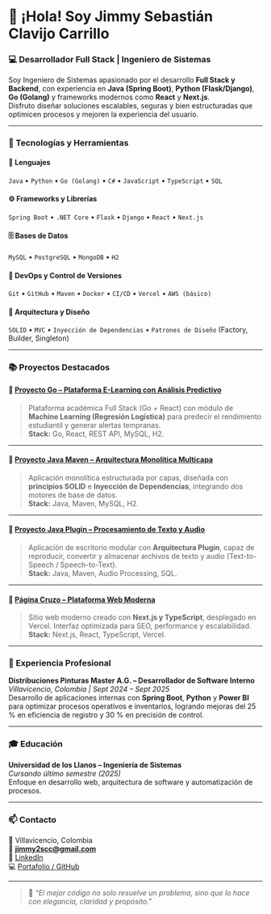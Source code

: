 # 👋 ¡Hola! Soy Jimmy Sebastián Clavijo Carrillo

### 💻 Desarrollador Full Stack | Ingeniero de Sistemas

Soy Ingeniero de Sistemas apasionado por el desarrollo **Full Stack y Backend**, con experiencia en **Java (Spring Boot)**, **Python (Flask/Django)**, **Go (Golang)** y frameworks modernos como **React** y **Next.js**.  
Disfruto diseñar soluciones escalables, seguras y bien estructuradas que optimicen procesos y mejoren la experiencia del usuario.

---

### 🚀 Tecnologías y Herramientas

#### 🧠 Lenguajes
`Java` • `Python` • `Go (Golang)` • `C#` • `JavaScript` • `TypeScript` • `SQL`

#### ⚙️ Frameworks y Librerías
`Spring Boot` • `.NET Core` • `Flask` • `Django` • `React` • `Next.js`

#### 🗄️ Bases de Datos
`MySQL` • `PostgreSQL` • `MongoDB` • `H2`

#### 🧰 DevOps y Control de Versiones
`Git` • `GitHub` • `Maven` • `Docker` • `CI/CD` • `Vercel` • `AWS (básico)`

#### 🧩 Arquitectura y Diseño
`SOLID` • `MVC` • `Inyección de Dependencias` • `Patrones de Diseño` (Factory, Builder, Singleton)

---

### 📚 Proyectos Destacados

#### 🔹 [Proyecto Go – Plataforma E-Learning con Análisis Predictivo](https://github.com/jimmy2914/Proyecto_Go)
> Plataforma académica Full Stack (Go + React) con módulo de **Machine Learning (Regresión Logística)** para predecir el rendimiento estudiantil y generar alertas tempranas.  
> **Stack:** Go, React, REST API, MySQL, H2.

---

#### 🔹 [Proyecto Java Maven – Arquitectura Monolítica Multicapa](https://github.com/jimmy2914/Proyecto_Maven)
> Aplicación monolítica estructurada por capas, diseñada con **principios SOLID** e **Inyección de Dependencias**, integrando dos motores de base de datos.  
> **Stack:** Java, Maven, MySQL, H2.

---

#### 🔹 [Proyecto Java Plugin – Procesamiento de Texto y Audio](https://github.com/jimmy2914/Proyecto_Arquitectura_Plugin)
> Aplicación de escritorio modular con **Arquitectura Plugin**, capaz de reproducir, convertir y almacenar archivos de texto y audio (Text-to-Speech / Speech-to-Text).  
> **Stack:** Java, Maven, Audio Processing, SQL.

---

#### 🔹 [Página Cruzo – Plataforma Web Moderna](https://github.com/jimmy2914/pagina_cruzo)
> Sitio web moderno creado con **Next.js y TypeScript**, desplegado en Vercel. Interfaz optimizada para SEO, performance y escalabilidad.  
> **Stack:** Next.js, React, TypeScript, Vercel.

---

### 🏢 Experiencia Profesional

**Distribuciones Pinturas Master A.G. – Desarrollador de Software Interno**  
*Villavicencio, Colombia | Sept 2024 – Sept 2025*  
Desarrollo de aplicaciones internas con **Spring Boot**, **Python** y **Power BI** para optimizar procesos operativos e inventarios, logrando mejoras del 25 % en eficiencia de registro y 30 % en precisión de control.

---

### 🎓 Educación

**Universidad de los Llanos – Ingeniería de Sistemas**  
*Cursando último semestre (2025)*  
Enfoque en desarrollo web, arquitectura de software y automatización de procesos.

---

### 📫 Contacto

📍 Villavicencio, Colombia  
📧 **jimmy2scc@gmail.com**  
🔗 [LinkedIn](https://linkedin.com/in/jimmy-clavijo-6492032b9)  
💻 [Portafolio / GitHub](https://github.com/jimmy2914)

---

> 💬 *“El mejor código no solo resuelve un problema, sino que lo hace con elegancia, claridad y propósito.”*
